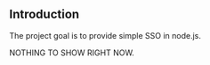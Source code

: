 ## Introduction

The project goal is to provide simple SSO in node.js. 

NOTHING TO SHOW RIGHT NOW.

